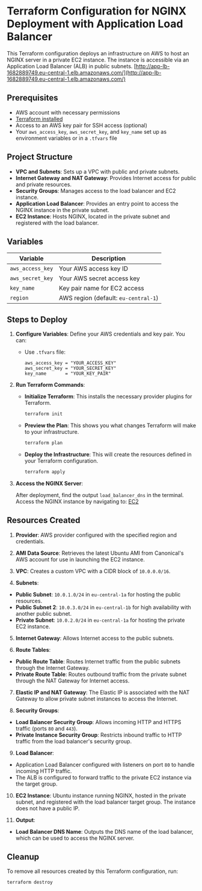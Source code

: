 # Terraform Configuration for NGINX Deployment with Application Load Balancer

This Terraform configuration deploys an infrastructure on AWS to host an NGINX server in a private EC2 instance. The instance is accessible via an Application Load Balancer (ALB) in public subnets. 
[http://app-lb-1682889749.eu-central-1.elb.amazonaws.com/](http://app-lb-1682889749.eu-central-1.elb.amazonaws.com/)

## Prerequisites

- AWS account with necessary permissions
- [Terraform installed](https://www.terraform.io/downloads)
- Access to an AWS key pair for SSH access (optional)
- Your `aws_access_key`, `aws_secret_key`, and `key_name` set up as environment variables or in a `.tfvars` file

## Project Structure

- **VPC and Subnets**: Sets up a VPC with public and private subnets.
- **Internet Gateway and NAT Gateway**: Provides Internet access for public and private resources.
- **Security Groups**: Manages access to the load balancer and EC2 instance.
- **Application Load Balancer**: Provides an entry point to access the NGINX instance in the private subnet.
- **EC2 Instance**: Hosts NGINX, located in the private subnet and registered with the load balancer.

## Variables

| Variable         | Description                      |
|------------------|----------------------------------|
| `aws_access_key` | Your AWS access key ID          |
| `aws_secret_key` | Your AWS secret access key      |
| `key_name`       | Key pair name for EC2 access    |
| `region`         | AWS region (default: `eu-central-1`) |

## Steps to Deploy

1. **Configure Variables**: Define your AWS credentials and key pair. You can:
   - Use `.tfvars` file:
     ```hcl
     aws_access_key = "YOUR_ACCESS_KEY"
     aws_secret_key = "YOUR_SECRET_KEY"
     key_name       = "YOUR_KEY_PAIR"
     ```

2. **Run Terraform Commands**:

   - **Initialize Terraform**: This installs the necessary provider plugins for Terraform.
     ```bash
     terraform init
     ```

   - **Preview the Plan**: This shows you what changes Terraform will make to your infrastructure.
     ```bash
     terraform plan
     ```

   - **Deploy the Infrastructure**: This will create the resources defined in your Terraform configuration.
     ```bash
     terraform apply
     ```

3. **Access the NGINX Server**:

   After deployment, find the output `load_balancer_dns` in the terminal. Access the NGINX instance by navigating to: [EC2](http://app-lb-1682889749.eu-central-1.elb.amazonaws.com/)


## Resources Created

1. **Provider**: AWS provider configured with the specified region and credentials.

2. **AMI Data Source**: Retrieves the latest Ubuntu AMI from Canonical's AWS account for use in launching the EC2 instance.

3. **VPC**: Creates a custom VPC with a CIDR block of `10.0.0.0/16`.

4. **Subnets**:
- **Public Subnet**: `10.0.1.0/24` in `eu-central-1a` for hosting the public resources.
- **Public Subnet 2**: `10.0.3.0/24` in `eu-central-1b` for high availability with another public subnet.
- **Private Subnet**: `10.0.2.0/24` in `eu-central-1a` for hosting the private EC2 instance.

5. **Internet Gateway**: Allows Internet access to the public subnets.

6. **Route Tables**:
- **Public Route Table**: Routes Internet traffic from the public subnets through the Internet Gateway.
- **Private Route Table**: Routes outbound traffic from the private subnet through the NAT Gateway for Internet access.

7. **Elastic IP and NAT Gateway**: The Elastic IP is associated with the NAT Gateway to allow private subnet instances to access the Internet.

8. **Security Groups**:
- **Load Balancer Security Group**: Allows incoming HTTP and HTTPS traffic (ports `80` and `443`).
- **Private Instance Security Group**: Restricts inbound traffic to HTTP traffic from the load balancer's security group.

9. **Load Balancer**:
- Application Load Balancer configured with listeners on port `80` to handle incoming HTTP traffic.
- The ALB is configured to forward traffic to the private EC2 instance via the target group.

10. **EC2 Instance**: Ubuntu instance running NGINX, hosted in the private subnet, and registered with the load balancer target group. The instance does not have a public IP.

11. **Output**:
- **Load Balancer DNS Name**: Outputs the DNS name of the load balancer, which can be used to access the NGINX server.

## Cleanup

To remove all resources created by this Terraform configuration, run:
```bash
terraform destroy

